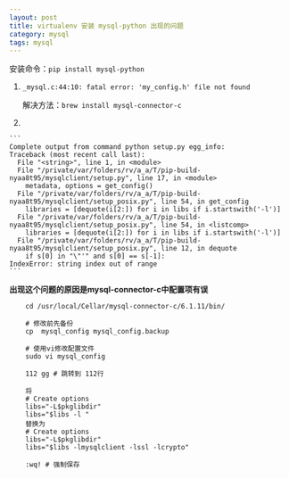 ```yaml
---
layout: post
title: virtualenv 安装 mysql-python 出现的问题
category: mysql
tags: mysql
---
```


安装命令：`pip install mysql-python`


1. `_mysql.c:44:10: fatal error: 'my_config.h' file not found`

     

     解决方法：`brew install mysql-connector-c`

     

2. 

    ```
    Complete output from command python setup.py egg_info:
    Traceback (most recent call last):
      File "<string>", line 1, in <module>
      File "/private/var/folders/rv/a_a/T/pip-build-nyaa8t95/mysqlclient/setup.py", line 17, in <module>
        metadata, options = get_config()
      File "/private/var/folders/rv/a_a/T/pip-build-nyaa8t95/mysqlclient/setup_posix.py", line 54, in get_config
        libraries = [dequote(i[2:]) for i in libs if i.startswith('-l')]
      File "/private/var/folders/rv/a_a/T/pip-build-nyaa8t95/mysqlclient/setup_posix.py", line 54, in <listcomp>
        libraries = [dequote(i[2:]) for i in libs if i.startswith('-l')]
      File "/private/var/folders/rv/a_a/T/pip-build-nyaa8t95/mysqlclient/setup_posix.py", line 12, in dequote
        if s[0] in "\"'" and s[0] == s[-1]:
    IndexError: string index out of range
    ```

    

**出现这个问题的原因是mysql-connector-c中配置项有误**

```
	cd /usr/local/Cellar/mysql-connector-c/6.1.11/bin/

	# 修改前先备份
	cp  mysql_config mysql_config.backup
	
	# 使用vi修改配置文件
	sudo vi mysql_config
	
	112 gg # 跳转到 112行
	
	将
    # Create options 
    libs="-L$pkglibdir"
    libs="$libs -l "
    替换为
    # Create options 
    libs="-L$pkglibdir"
    libs="$libs -lmysqlclient -lssl -lcrypto"
    
    :wq! # 强制保存
```

